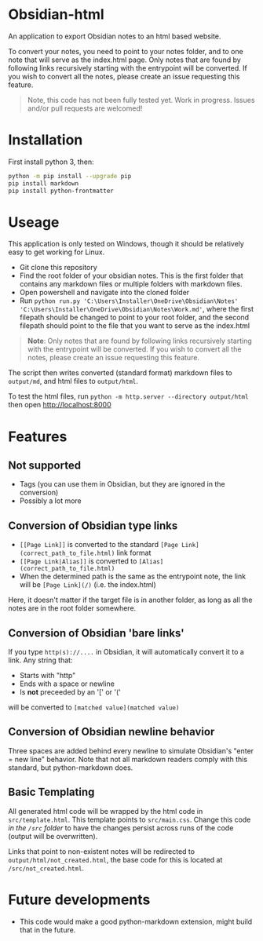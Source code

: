 # Obsidian-html
An application to export Obsidian notes to an html based website.

To convert your notes, you need to point to your notes folder, and to one note that will serve as the index.html page.
Only notes that are found by following links recursively starting with the entrypoint will be converted. If you wish to convert all the notes, please create an issue requesting this feature.

> Note, this code has not been fully tested yet. Work in progress. Issues and/or pull requests are welcomed!

# Installation
First install python 3, then:

``` bash
python -m pip install --upgrade pip
pip install markdown
pip install python-frontmatter
```

# Useage
This application is only tested on Windows, though it should be relatively easy to get working for Linux.

- Git clone this repository
- Find the root folder of your obsidian notes. This is the first folder that contains any markdown files or multiple folders with markdown files.
- Open powershell and navigate into the cloned folder
- Run `python run.py 'C:\Users\Installer\OneDrive\Obsidian\Notes' 'C:\Users\Installer\OneDrive\Obsidian\Notes\Work.md'`, where the first filepath should be changed to point to your root folder, and the second filepath should point to the file that you want to serve as the index.html

> **Note**: Only notes that are found by following links recursively starting with the entrypoint will be converted. If you wish to convert all the notes, please create an issue requesting this feature.

The script then writes converted (standard format) markdown files to `output/md`, and html files to `output/html`.

To test the html files, run `python -m http.server --directory output/html` then open [http://localhost:8000]()

# Features
## Not supported
- Tags (you can use them in Obsidian, but they are ignored in the conversion)
- Possibly a lot more

## Conversion of Obsidian type links
- `[[Page Link]]` is converted to the standard `[Page Link](correct_path_to_file.html)` link format
- `[[Page Link|Alias]]` is converted to `[Alias](correct_path_to_file.html)`
- When the determined path is the same as the entrypoint note, the link will be `[Page Link](/)` (i.e. the index.html)

Here, it doesn't matter if the target file is in another folder, as long as all the notes are in the root folder somewhere.

## Conversion of Obsidian 'bare links'
If you type `http(s)://....` in Obsidian, it will automatically convert it to a link. Any string that:
- Starts with "http"
- Ends with a space or newline
- Is **not** preceeded by an '[' or '('

will be converted to `[matched value](matched value)`

## Conversion of Obsidian newline behavior
Three spaces are added behind every newline to simulate Obsidian's "enter = new line" behavior. Note that not all markdown readers comply with this standard, but python-markdown does.

## Basic Templating
All generated html code will be wrapped by the html code in `src/template.html`. This template points to `src/main.css`. 
Change this code *in the `/src` folder* to have the changes persist across runs of the code (output will be overwritten).

Links that point to non-existent notes will be redirected to `output/html/not_created.html`, the base code for this is located at `/src/not_created.html`.

# Future developments
- This code would make a good python-markdown extension, might build that in the future.